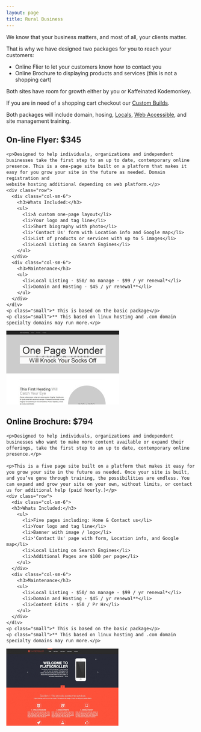 ```yaml
---
layout: page
title: Rural Business
---
```



<p>We know that your business matters, and most of all, your clients matter.</p>
<p>That is why we have designed two packages for you to reach your customers:</p>
<ul>
  <li>Online Flier to let your customers know how to contact you</li>
  <li>Online Brochure to displaying products and services (this is not a shopping cart)</li>
</ul>

<p>Both sites have room for growth either by you or Kaffeinated Kodemonkey.</p>

<p>If you are in need of a shopping cart checkout our <a href="{{baseurl}}/custom" title="Custom Builds">Custom Builds</a>.</p>

<p>Both packages will include domain, hosing, <a href="{{baseurl}}/local_seo" title="Locals">Locals</a>, <a href="https://www.w3.org/TR/WCAG20/" target="blank" title="WCAG2.0">Web Accessible</a>, and site management training.</p>

<div class="row">
  <div class="col-sm-9">
    <h2>On-line Flyer: $345</h2>

    <p>Designed to help individuals, organizations and independent businesses take the first step to an up to date, contemporary online presence. This is a one-page site built on a platform that makes it easy for you grow your site in the future as needed. Domain registration and
    website hosting additional depending on web platform.</p>
    <div class="row">
      <div class="col-sm-6">
        <h3>Whats Included:</h3>
        <ul>
          <li>A custom one-page layout</li>
          <li>Your logo and tag line</li>
          <li>Short biography with photo</li>
          <li>'Contact Us' form with Location info and Google map</li>
          <li>List of products or services with up to 5 images</li>
          <li>Local Listing on Search Engines</li>
        </ul>
      </div>
      <div class="col-sm-6">
        <h3>Maintenance</h3>
        <ul>
          <li>Local Listing - $50/ mo manage - $99 / yr renewal*</li>
          <li>Domain and Hosting - $45 / yr renewal**</li>
        </ul>
      </div>
    </div>
    <p class="small">* This is based on the basic package</p>
    <p class="small">** This based on linux hosting and .com domain specialty domains may run more.</p>
  </div>
  <div class="col-sm-3">
      <img src="img/one-page-wonder.jpg" class="img-thumbnail img-responsive">
  </div>
</div>

<div class="row">
  <div class="col-sm-9">
    <h2>Online Brochure: $794</h2>

    <p>Designed to help individuals, organizations and independent businesses who want to make more content available or expand their offerings, take the first step to an up to date, contemporary online presence.</p>

    <p>This is a five page site built on a platform that makes it easy for you grow your site in the future as needed. Once your site is built, and you’ve gone through training, the possibilities are endless. You can expand and grow your site on your own, without limits, or contact us for additional help (paid hourly.)</p>
    <div class="row">
      <div class="col-sm-6">
      <h3>Whats Included:</h3>
        <ul>
          <li>Five pages including: Home & Contact us</li>
          <li>Your logo and tag line</li>
          <li>Banner with image / logo</li>
          <li>'Contact Us' page with form, Location info, and Google map</li>
          <li>Local Listing on Search Engines</li>
          <li>Additional Pages are $100 per page</li>
        </ul>
      </div>
      <div class="col-sm-6">
        <h3>Maintenance</h3>
        <ul>
          <li>Local Listing - $50/ mo manage - $99 / yr renewal*</li>
          <li>Domain and Hosting - $45 / yr renewal**</li>
          <li>Content Edits - $50 / Pr Hr</li>
        </ul>
      </div>
    </div>   
    <p class="small">* This is based on the basic package</p>
    <p class="small">** This based on linux hosting and .com domain specialty domains may run more.</p>
  </div>
  <div class="col-sm-3">
    <img src="img/large-131-temp_006.jpg" class="img-thumbnail img-responsive">
  </div>
</div>
&nbsp;
